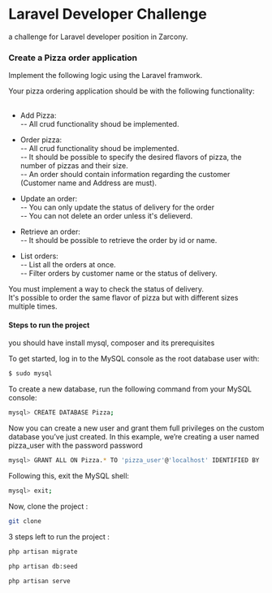 # Laravel Developer Challenge
a challenge for Laravel developer position in Zarcony.


### Create a Pizza order application

Implement the following logic using the Laravel framwork.

Your pizza ordering application should be with the following functionality:
 <br/> <br/>
- Add Pizza: <br/>
-- All crud functionality shoud be implemented. <br/>

- Order pizza: <br/>
-- All crud functionality shoud be implemented. <br/>
-- It should be possible to specify the desired flavors of pizza, the number of pizzas and their size. <br/>
-- An order should contain information regarding the customer (Customer name and Address are must). <br/>

- Update an order: <br/>
-- You can only update the status of delivery for the order <br/>
-- You can not delete an order unless it's delieverd. <br/>


- Retrieve an order: <br/>
-- It should be possible to retrieve the order by id or name. <br/>

- List orders: <br/>
-- List all the orders at once. <br/>
-- Filter orders by customer name or the status of delivery. <br/>


You must implement a way to check the status of delivery. <br/>
It's possible to order the same flavor of pizza but with different sizes multiple times. <br/>

#### Steps to run the project

you should have install mysql, composer and its prerequisites 

To get started, log in to the MySQL console as the root database user with:

```sh
$ sudo mysql
```

To create a new database, run the following command from your MySQL console:


```sh
mysql> CREATE DATABASE Pizza;
```

Now you can create a new user and grant them full privileges on the custom database you’ve just created. In this example, we’re creating a user named pizza_user with the password password

```sh
mysql> GRANT ALL ON Pizza.* TO 'pizza_user'@'localhost' IDENTIFIED BY 'password' WITH GRANT OPTION;
```

Following this, exit the MySQL shell:

```sh
mysql> exit;
```

Now, clone the project :

```sh
git clone 
```


3 steps left to run the project :


```sh
php artisan migrate
```
```sh
php artisan db:seed
```
```sh
php artisan serve
```